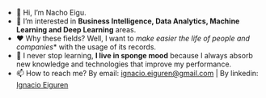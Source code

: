 - 👋 Hi, I’m Nacho Eigu.
- 👀 I’m interested in **Business Intelligence, Data Analytics, Machine Learning and Deep Learning** areas. 
- ❤️ Why these fields? Well, I want to *make easier the life of people and companies** with the usage of its records.
- 🌱 I never stop learning, **I live in sponge mood** because I always absorb new knowledge and technologies that improve my performance.
- 📫 How to reach me? By email: ignacio.eiguren@gmail.com | By linkedin: [Ignacio Eiguren](https://www.linkedin.com/in/ignacio-eiguren/)


